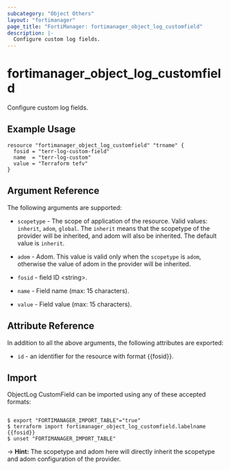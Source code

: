 ```yaml
---
subcategory: "Object Others"
layout: "fortimanager"
page_title: "FortiManager: fortimanager_object_log_customfield"
description: |-
  Configure custom log fields.
---
```


# fortimanager_object_log_customfield
Configure custom log fields.

## Example Usage

```hcl
resource "fortimanager_object_log_customfield" "trname" {
  fosid = "terr-log-custom-field"
  name  = "terr-log-custom"
  value = "Terraform tefv"
}
```

## Argument Reference


The following arguments are supported:

* `scopetype` - The scope of application of the resource. Valid values: `inherit`, `adom`, `global`. The `inherit` means that the scopetype of the provider will be inherited, and adom will also be inherited. The default value is `inherit`.
* `adom` - Adom. This value is valid only when the `scopetype` is `adom`, otherwise the value of adom in the provider will be inherited.

* `fosid` - field ID &lt;string&gt;.
* `name` - Field name (max: 15 characters).
* `value` - Field value (max: 15 characters).


## Attribute Reference

In addition to all the above arguments, the following attributes are exported:
* `id` - an identifier for the resource with format {{fosid}}.

## Import

ObjectLog CustomField can be imported using any of these accepted formats:
```

$ export "FORTIMANAGER_IMPORT_TABLE"="true"
$ terraform import fortimanager_object_log_customfield.labelname {{fosid}}
$ unset "FORTIMANAGER_IMPORT_TABLE"
```
-> **Hint:** The scopetype and adom here will directly inherit the scopetype and adom configuration of the provider.
